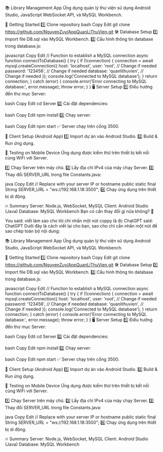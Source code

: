 📚 Library Management App
Ứng dụng quản lý thư viện sử dụng Android Studio, JavaScript WebSocket API, và MySQL Workbench.

🚀 Getting Started
1️⃣ Clone repository
bash
Copy
Edit
git clone https://github.com/NguyenZuy/AppQuanLiThuVien.git
🛠 Database Setup
1️⃣ Import file DB.sql vào MySQL Workbench.
2️⃣ Cấu hình thông tin database trong database.js:

javascript
Copy
Edit
// Function to establish a MySQL connection
async function connectToDatabase() {
    try {
        if (!connection) {
            connection = await mysql.createConnection({
                host: 'localhost',
                user: 'root',       // Change if needed
                password: '123456', // Change if needed
                database: 'quanlithuvien', // Change if needed
            });
            console.log('Connected to MySQL database');
        }
        return connection;
    } catch (error) {
        console.error('Error connecting to MySQL database:', error.message);
        throw error;
    }
}
🖥 Server Setup
1️⃣ Điều hướng đến thư mục Server:

bash
Copy
Edit
cd Server
2️⃣ Cài đặt dependencies:

bash
Copy
Edit
npm install
3️⃣ Chạy server:

bash
Copy
Edit
npm start
✅ Server chạy trên cổng 3500.

📱 Client Setup (Android App)
1️⃣ Import dự án vào Android Studio.
2️⃣ Build & Run ứng dụng.

📡 Testing on Mobile Device
Ứng dụng được kiểm thử trên thiết bị kết nối cùng WiFi với Server.

1️⃣ Chạy Server trên máy chủ.
2️⃣ Lấy địa chỉ IPv4 của máy chạy Server.
3️⃣ Thay đổi SERVER_URL trong file Constants.java:

java
Copy
Edit
// Replace with your server IP or hostname
public static final String SERVER_URL = "ws://192.168.1.18:3500";
4️⃣ Chạy ứng dụng trên thiết bị di động.

🔥 Summary
Server: Node.js, WebSocket, MySQL
Client: Android Studio (Java)
Database: MySQL Workbench
Bạn có cần thay đổi gì nữa không? 🚀







You said:
viết làm sao cho tôi chỉ nhấn một nút coppy là đc
ChatGPT said:
ChatGPT
Dưới đây là cách viết lại cho bạn, sao cho chỉ cần nhấn một nút để sao chép toàn bộ nội dung:

📚 Library Management App
Ứng dụng quản lý thư viện sử dụng Android Studio, JavaScript WebSocket API, và MySQL Workbench.

🚀 Getting Started
1️⃣ Clone repository
bash
Copy
Edit
git clone https://github.com/NguyenZuy/AppQuanLiThuVien.git
🛠 Database Setup
1️⃣ Import file DB.sql vào MySQL Workbench.
2️⃣ Cấu hình thông tin database trong database.js:

javascript
Copy
Edit
// Function to establish a MySQL connection
async function connectToDatabase() {
    try {
        if (!connection) {
            connection = await mysql.createConnection({
                host: 'localhost',
                user: 'root',       // Change if needed
                password: '123456', // Change if needed
                database: 'quanlithuvien', // Change if needed
            });
            console.log('Connected to MySQL database');
        }
        return connection;
    } catch (error) {
        console.error('Error connecting to MySQL database:', error.message);
        throw error;
    }
}
🖥 Server Setup
1️⃣ Điều hướng đến thư mục Server:

bash
Copy
Edit
cd Server
2️⃣ Cài đặt dependencies:

bash
Copy
Edit
npm install
3️⃣ Chạy server:

bash
Copy
Edit
npm start
✅ Server chạy trên cổng 3500.

📱 Client Setup (Android App)
1️⃣ Import dự án vào Android Studio.
2️⃣ Build & Run ứng dụng.

📡 Testing on Mobile Device
Ứng dụng được kiểm thử trên thiết bị kết nối cùng WiFi với Server.

1️⃣ Chạy Server trên máy chủ.
2️⃣ Lấy địa chỉ IPv4 của máy chạy Server.
3️⃣ Thay đổi SERVER_URL trong file Constants.java:

java
Copy
Edit
// Replace with your server IP or hostname
public static final String SERVER_URL = "ws://192.168.1.18:3500";
4️⃣ Chạy ứng dụng trên thiết bị di động.

🔥 Summary
Server: Node.js, WebSocket, MySQL
Client: Android Studio (Java)
Database: MySQL Workbench
